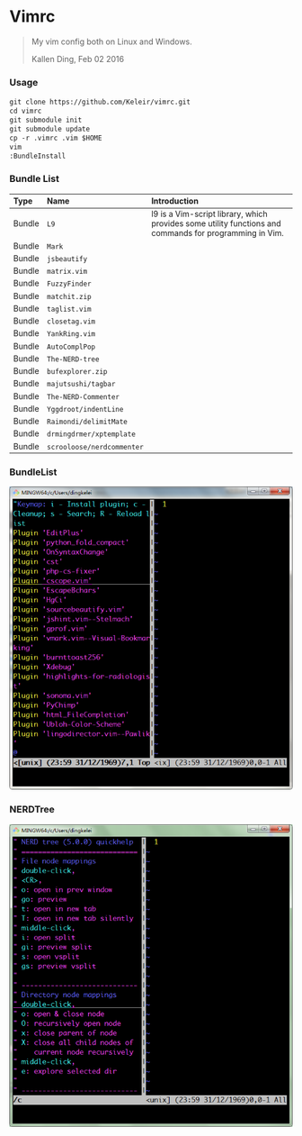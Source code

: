 # Vimrc

> My vim config both on Linux and Windows.
> 
> Kallen Ding, Feb 02 2016

###  Usage
```
git clone https://github.com/Keleir/vimrc.git
cd vimrc
git submodule init
git submodule update
cp -r .vimrc .vim $HOME
vim 
:BundleInstall
```

### Bundle List

| Type	  | Name						| Introduction	|
|:--------|:----------------------------|:--------------|
| Bundle  | `L9`						| l9 is a Vim-script library, which provides some utility functions and commands for programming in Vim.				|
| Bundle  | `Mark`						|				|
| Bundle  | `jsbeautify`				|				|
| Bundle  | `matrix.vim`				|				|
| Bundle  | `FuzzyFinder`				|				|
| Bundle  | `matchit.zip`				|				|
| Bundle  | `taglist.vim`				|				|
| Bundle  | `closetag.vim`				|				|
| Bundle  | `YankRing.vim`				|				|
| Bundle  | `AutoComplPop`				|				|
| Bundle  | `The-NERD-tree`				|				|
| Bundle  | `bufexplorer.zip`			|				|
| Bundle  | `majutsushi/tagbar`			|				|
| Bundle  | `The-NERD-Commenter`		|				|
| Bundle  | `Yggdroot/indentLine`		|				|
| Bundle  | `Raimondi/delimitMate`		|				|
| Bundle  | `drmingdrmer/xptemplate`	|				|
| Bundle  | `scrooloose/nerdcommenter`	|				|


### BundleList 
![image](https://raw.githubusercontent.com/Keleir/IMGDB/master/Vimrc/BundleSearch.png "BundleList")

### NERDTree
![image](https://raw.githubusercontent.com/Keleir/IMGDB/master/Vimrc/NERDTree2.png "NERDTree")

